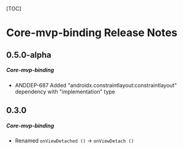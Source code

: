 [TOC]
# Core-mvp-binding Release Notes
## 0.5.0-alpha
##### Core-mvp-binding
* ANDDEP-687 Added "androidx.constraintlayout:constraintlayout" dependency with "implementation" type
## 0.3.0
##### Core-mvp-binding
* Renamed `onViewDetached ()` -> `onViewDetach ()`